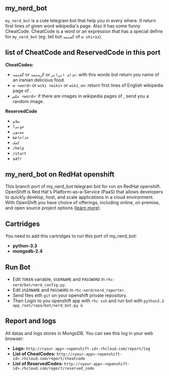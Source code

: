 my_nerd_bot
------------
`my_nerd_bot` is a cute telegram bot that help you in every where. It return first lines of given word wikipedia's page. Also it has some funny CheatCode. CheatCode is a word or an expression that has a special define for `my_nerd_bot` (eg. tell bot `گشنمه` of `w shiraz`).


list of CheatCode and ReservedCode in this port
-------------------------------------------------
**CheatCodes:**
- `گشنمه` or `گرسنمه` or `غذای ایرانی`: with this words bot return you name of an iranian delicious food.
- `w <word>` or `wiki <wiki>` or `wiki_en`: return first lines of English wikipedia page of <word>.
- `عکس <word>`: if there are images in wikipedia pages of <word>, send you a random image.

**ReservedCode**
- `سلام`
- `خوبی؟`
- `ممنون`
- `خداحافظ`
- `کمک`
- `/help`
- `/start`
- `a4fr`


my_nerd_bot on RedHat openshift
--------------------------------
This branch port of my_nerd_bot telegram bot for run on RedHat openshift. OpenShift is Red Hat's Platform-as-a-Service (PaaS) that allows developers to quickly develop, host, and scale applications in a cloud environment. With OpenShift you have choice of offerings, including online, on premise, and open source project options ([learn more](https://www.openshift.com/products)).


Cartridges
-----------
You need to add this cartridges to run this port of my_nerd_bot:
- **python-3.3**
- **mongodb-2.4**


Run Bot
-------
- Edit `TOKEN` variable, `USERNAME` and `PASSWORD` in `rhc-nerd/bot/nerd_config.py`.
- Edit `USERNAME` and `PASSWORD` in `rhc-nerd/nerd_reporter`.
- Send files eith `git` on your openshift private repository.
- Then Login to you openshift app with `rhc ssh` and run bot with `python3.3 app_root/repo/bot/nerd_bot.py &`


Report and logs
----------------
All datas and logs stores in MongoDB. You can see this log in your web browser:
- **Logs:** `http://<your-app>-<openshift-id>.rhcloud.com/report/log`
- **List of CheatCodes:** `http://<your-app>-<openshift-id>.rhcloud.com/report/cheatcode`
- **List of ReservedCodes:** `http://<your-app>-<openshift-id>.rhcloud.com/report/reserved_code`


